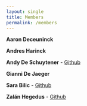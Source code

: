 ```yaml
---
layout: single
title: Members
permalink: /members
---
```


**Aaron Deceuninck**

**Andres Harinck**

**Andy De Schuytener** - [Github](https://github.com/andyds1)

**Gianni De Jaeger**

**Sara Bilic** - [Github](https://github.com/SaraameliaB)

**Zalán Hegedus** - [Github](https://github.com/Widroach)
